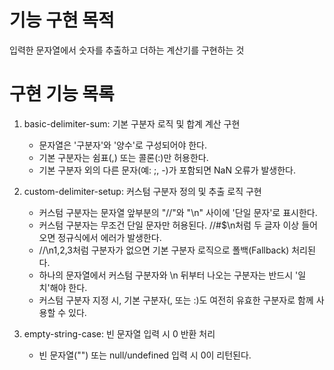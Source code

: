 # 기능 구현 목적

입력한 문자열에서 숫자를 추출하고 더하는 계산기를 구현하는 것

# 구현 기능 목록

1. basic-delimiter-sum: 기본 구분자 로직 및 합계 계산 구현
   - 문자열은 '구분자'와 '양수'로 구성되어야 한다.
   - 기본 구분자는 쉼표(,) 또는 콜론(:)만 허용한다.
   - 기본 구분자 외의 다른 문자(예: ;, -)가 포함되면 NaN 오류가 발생한다.

2. custom-delimiter-setup: 커스텀 구분자 정의 및 추출 로직 구현
   - 커스텀 구분자는 문자열 앞부분의 "//"와 "\n" 사이에 '단일 문자'로 표시한다. 
   - 커스텀 구분자는 무조건 단일 문자만 허용된다. //#$\n처럼 두 글자 이상 들어오면 정규식에서 에러가 발생한다.
   - //\n1,2,3처럼 구분자가 없으면 기본 구분자 로직으로 폴백(Fallback) 처리된다.
   - 하나의 문자열에서 커스텀 구분자와 \n 뒤부터 나오는 구분자는 반드시 '일치'해야 한다.
   - 커스텀 구분자 지정 시, 기본 구분자(, 또는 :)도 여전히 유효한 구분자로 함께 사용할 수 있다.

3. empty-string-case: 빈 문자열 입력 시 0 반환 처리
   - 빈 문자열("") 또는 null/undefined 입력 시 0이 리턴된다.